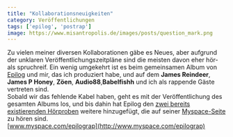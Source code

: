 ```yaml
---
title: "Kollaborationsneuigkeiten"
category: Veröffentlichungen
tags: ['epilog', 'postrap']
image: https://www.misantropolis.de/images/posts/question_mark.png
---
```


Zu vielen meiner diversen Kollaborationen gäbe es Neues, aber aufgrund der unklaren Veröffentlichungszeitpläne sind die meisten davon eher hör- als spruchreif. Ein wenig umgekehrt ist es beim gemeinsamen Album von [Epilog](http://blogs.myspace.com/index.cfm?fuseaction=blog.view&friendId=103899468&blogId=532086656) und mir, das ich produziert habe, und auf dem **James Reindeer**, **James P Honey**, **Zöen**, **Audio88**,**Babelfishh** und ich als rappende Gäste vertreten sind.  
Sobald wir das fehlende Kabel haben, geht es mit der Veröffentlichung des gesamten Albums los, und bis dahin hat Epilog den [zwei bereits existierenden Hörproben](http://www.misantropolis.de/2009/11/vorankundigung-epilog-misanthrop/) weitere hinzugefügt, die auf seiner [Myspace-Seite](http://www.myspace.com/epilograp) zu hören sind.  
[www.myspace.com/epilograp](http://www.myspace.com/epilograp)